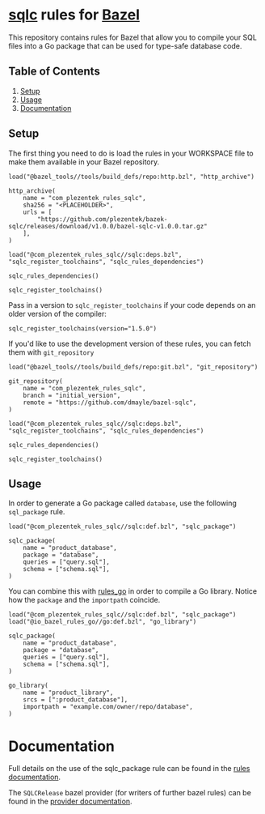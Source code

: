 # [sqlc](https://github.com/kyleconroy/sqlc) rules for [Bazel](https://bazel.build)

This repository contains rules for Bazel that allow you to compile your SQL
files into a Go package that can be used for type-safe database code.

## Table of Contents
1. [Setup](#setup)
2. [Usage](#usage)
3. [Documentation](#documentation)

## Setup
The first thing you need to do is load the rules in your WORKSPACE file to make
them available in your Bazel repository.

```Starlark
load("@bazel_tools//tools/build_defs/repo:http.bzl", "http_archive")

http_archive(
    name = "com_plezentek_rules_sqlc",
    sha256 = "<PLACEHOLDER>",
    urls = [
        "https://github.com/plezentek/bazek-sqlc/releases/download/v1.0.0/bazel-sqlc-v1.0.0.tar.gz"
    ],
)

load("@com_plezentek_rules_sqlc//sqlc:deps.bzl", "sqlc_register_toolchains", "sqlc_rules_dependencies")

sqlc_rules_dependencies()

sqlc_register_toolchains()
```

Pass in a version to `sqlc_register_toolchains` if your code depends on an
older version of the compiler:

```Starlark
sqlc_register_toolchains(version="1.5.0")
```

If you'd like to use the development version of these rules, you can fetch them
with `git_repository`

```Starlark
load("@bazel_tools//tools/build_defs/repo:git.bzl", "git_repository")

git_repository(
    name = "com_plezentek_rules_sqlc",
    branch = "initial_version",
    remote = "https://github.com/dmayle/bazel-sqlc",
)

load("@com_plezentek_rules_sqlc//sqlc:deps.bzl", "sqlc_register_toolchains", "sqlc_rules_dependencies")

sqlc_rules_dependencies()

sqlc_register_toolchains()
```

## Usage
In order to generate a Go package called `database`, use the following
`sql_package` rule.

```Starlark
load("@com_plezentek_rules_sqlc//sqlc:def.bzl", "sqlc_package")

sqlc_package(
    name = "product_database",
    package = "database",
    queries = ["query.sql"],
    schema = ["schema.sql"],
)
```

You can combine this with [rules_go](https://github.com/bazelbuild/rules_go) in
order to compile a Go library. Notice how the `package` and the `importpath`
coincide.

```Starlark
load("@com_plezentek_rules_sqlc//sqlc:def.bzl", "sqlc_package")
load("@io_bazel_rules_go//go:def.bzl", "go_library")

sqlc_package(
    name = "product_database",
    package = "database",
    queries = ["query.sql"],
    schema = ["schema.sql"],
)

go_library(
    name = "product_library",
    srcs = [":product_database"],
    importpath = "example.com/owner/repo/database",
)
```

# Documentation
Full details on the use of the sqlc_package rule can be found in the [rules
documentation](docs/rules.md).

The `SQLCRelease` bazel provider (for writers of further bazel rules) can be
found in the [provider documentation](docs/providers.md).
